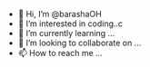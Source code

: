 - 👋 Hi, I’m @barashaOH
- 👀 I’m interested in coding..c
- 🌱 I’m currently learning ...
- 💞️ I’m looking to collaborate on ...
- 📫 How to reach me ...

<!---
barashaOH/barashaOH is a ✨ special ✨ repository because its `README.md` (this file) appears on your GitHub profile.
You can click the Preview link to take a look at your changes.
--->
